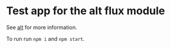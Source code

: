 # Test app for the alt flux module

See [alt](https://github.com/goatslacker/alt) for more information.

To run run ```npm i``` and ```npm start```.

